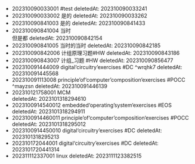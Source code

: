 - 202310090033001 #test deletedAt: 202310090033241
- 202310090033002 是的 deletedAt: 202310090033262
- 202310090841003 是的 deletedAt: 202310090841433
- 202310090841004 当时<br>但是都 deletedAt: 202310090842154
- 202310090841005 当时的当时 deletedAt: 202310090842185
- 202310090842006 计组原理习题#HW deletedAt: 202310090843186
- 202310090843007 计组_习题 #HW  deletedAt: 202310090856477
- 202310091444009 digital‘circuitry’exercises #DC ^wrqhk7 deletedAt: 202310091445568
- 202310091113008 principle’of‘computer’composition‘exercises #POCC ^mayzsn deletedAt: 202310091446139
- 202310121758001 MCM<br> deletedAt: 2023101318294610
- 2023100914540012 embedded‘operating’system‘exercises #EOS deletedAt: 2023101318294911
- 2023100914460011 principle’of‘computer’composition‘exercises #POCC deletedAt: 2023101318295012
- 2023100914450010 digital‘circuitry’exercises #DC deletedAt: 2023101318295213
- 202310172044001 digital‘circuitry’exercises #DC deletedAt: 2023101720441314
- 202311112337001 linux deletedAt: 2023111123382515